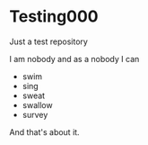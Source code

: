 # Testing000
Just a test repository

I am nobody and as a nobody I can
- swim
- sing
- sweat
- swallow
- survey

And that's about it.
